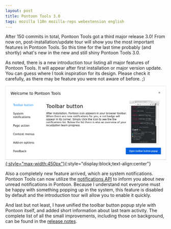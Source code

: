 ```yaml
---
layout: post
title: Pontoon Tools 3.0
tags: mozilla l10n mozilla-reps webextension english
---
```


After 150 commits in total, Pontoon Tools got a third major release 3.0! From now on, post-installation/update tour will show you the most important features in Pontoon Tools. So this time for the last time probably (and shortly) what's new in the new and still shiny Pontoon Tools 3.0.

As noted, there is a new introduction tour listing all major features of Pontoon Tools. It will appear after first installation or major version update. You can guess where I took inspiration for its design. Please check it carefully, as there may be feature you were not aware of before. ;)

[![Pontoon Tools introduction tour](/assets/img/pontoon-tools-intro.jpg){:style="max-width:450px"}](/assets/img/pontoon-tools-intro.jpg){:style="display:block;text-align:center"}

Also a completely new feature arrived, which are system notifications. Pontoon Tools can now utilize the [notifications API](https://developer.mozilla.org/en-US/Add-ons/WebExtensions/user_interface/Notifications) to inform you about new unread notifications in Pontoon. Because I understand not everyone must be happy with something popping up in the system, this feature is disabled by default and the introduction tour will allow you to enable it quickly.

And last but not least, I have unified the toolbar button popup style with Pontoon itself, and added short information about last team activity. The complete list of all the small improvements, including those on background, can be found in the [release notes](https://github.com/MikkCZ/pontoon-tools/releases/tag/v3.0).
